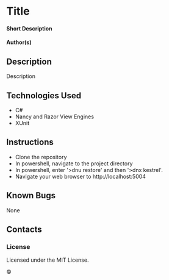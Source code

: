 # Title

#### Short Description

#### Author(s)

## Description

Description

## Technologies Used

* C#
* Nancy and Razor View Engines
* XUnit

## Instructions

* Clone the repository
* In powershell, navigate to the project directory
* In powershell, enter '>dnu restore' and then '>dnx kestrel'.
* Navigate your web browser to http://localhost:5004

## Known Bugs

None

## Contacts



### License

Licensed under the MIT License.

&copy;

